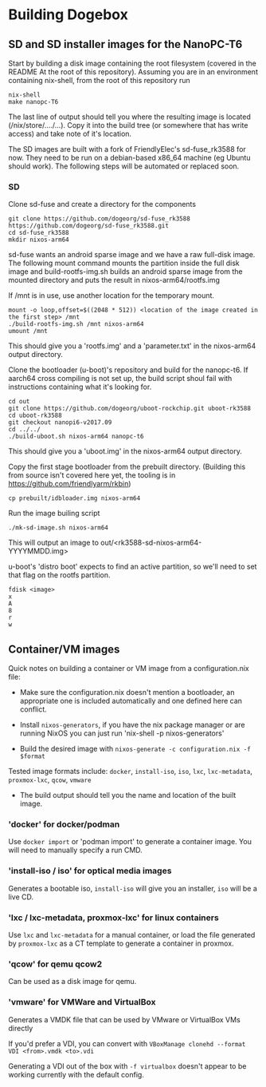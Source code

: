 # Building Dogebox

## SD and SD installer images for the NanoPC-T6

Start by building a disk image containing the root filesystem (covered in the README At the root of this repository).  Assuming you are in an environment containing nix-shell, from the root of this repository run

```
nix-shell
make nanopc-T6
```

The last line of output should tell you where the resulting image is located (/nix/store/..../...).  Copy it into the build tree (or somewhere that has write access) and take note of it's location.

The SD images are built with a fork of FriendlyElec's sd-fuse_rk3588 for now. They need to be run on a debian-based x86_64 machine (eg Ubuntu should work). The following steps will be automated or replaced soon.

### SD

Clone sd-fuse and create a directory for the components

```
git clone https://github.com/dogeorg/sd-fuse_rk3588 https://github.com/dogeorg/sd-fuse_rk3588.git
cd sd-fuse_rk3588
mkdir nixos-arm64
```

sd-fuse wants an android sparse image and we have a raw full-disk image.  The following mount command mounts the partition inside the full disk image and build-rootfs-img.sh builds an android sparse image from the mounted directory and puts the result in nixos-arm64/rootfs.img

If /mnt is in use, use another location for the temporary mount.
```
mount -o loop,offset=$((2048 * 512)) <location of the image created in the first step> /mnt
./build-rootfs-img.sh /mnt nixos-arm64
umount /mnt
```
This should give you a 'rootfs.img' and a 'parameter.txt' in the nixos-arm64 output directory.

Clone the bootloader (u-boot)'s repository and build for the nanopc-t6.
If aarch64 cross compiling is not set up, the build script shoul fail with instructions containing what it's looking for.
```
cd out
git clone https://github.com/dogeorg/uboot-rockchip.git uboot-rk3588
cd uboot-rk3588
git checkout nanopi6-v2017.09
cd ../../
./build-uboot.sh nixos-arm64 nanopc-t6
```
This should give you a 'uboot.img' in the nixos-arm64 output directory.

Copy the first stage bootloader from the prebuilt directory.
(Building this from source isn't covered here yet, the tooling is in https://github.com/friendlyarm/rkbin)
```
cp prebuilt/idbloader.img nixos-arm64
```

Run the image builing script
```
./mk-sd-image.sh nixos-arm64
```

This will output an image to out/<rk3588-sd-nixos-arm64-YYYYMMDD.img>

u-boot's 'distro boot' expects to find an active partition, so we'll need to set that flag on the rootfs partition.

```
fdisk <image>
x
A
8
r
w
```

## Container/VM images

Quick notes on building a container or VM image from a configuration.nix file:

- Make sure the configuration.nix doesn't mention a bootloader, an appropriate one is included automatically and one defined here can conflict.

- Install `nixos-generators`, if you have the nix package manager or are running NixOS you can just run 'nix-shell -p nixos-generators'

- Build the desired image with `nixos-generate -c configuration.nix -f $format`

Tested image formats include: `docker`, `install-iso`, `iso`, `lxc`, `lxc-metadata`, `proxmox-lxc`, `qcow`, `vmware`

- The build output should tell you the name and location of the built image.

### 'docker' for docker/podman

Use `docker import` or 'podman import' to generate a container image. You will need to manually specify a run CMD.

### 'install-iso / iso' for optical media images

Generates a bootable iso, `install-iso` will give you an installer, `iso` will be a live CD.

### 'lxc / lxc-metadata, proxmox-lxc' for linux containers

Use `lxc` and `lxc-metadata` for a manual container, or load the file generated by `proxmox-lxc` as a CT template to generate a container in proxmox.

### 'qcow' for qemu qcow2

Can be used as a disk image for qemu.

### 'vmware' for VMWare and VirtualBox

Generates a VMDK file that can be used by VMware or VirtualBox VMs directly

If you'd prefer a VDI, you can convert with `VBoxManage clonehd --format VDI <from>.vmdk <to>.vdi`

Generating a VDI out of the box with `-f virtualbox` doesn't appear to be working currently with the default config.
